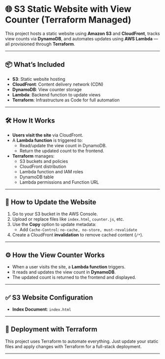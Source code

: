 # 🌐 S3 Static Website with View Counter (Terraform Managed)

This project hosts a static website using **Amazon S3** and **CloudFront**, tracks view counts via **DynamoDB**, and automates updates using **AWS Lambda** — all provisioned through **Terraform**.

---

## 📦 What’s Included

- **S3**: Static website hosting
- **CloudFront**: Content delivery network (CDN)
- **DynamoDB**: View counter storage
- **Lambda**: Backend function to update views
- **Terraform**: Infrastructure as Code for full automation

---

## 🛠️ How It Works

- **Users visit the site** via CloudFront.
- A **Lambda function** is triggered to:
  - Read/update the view count in DynamoDB.
  - Return the updated count to the frontend.
- **Terraform** manages:
  - S3 buckets and policies
  - CloudFront distribution
  - Lambda function and IAM roles
  - DynamoDB table
  - Lambda permissions and Function URL

---
## 📝 How to Update the Website

1. Go to your S3 bucket in the AWS Console.
2. Upload or replace files like `index.html`, `counter.js`, etc.
3. Use the **Copy** option to update metadata:
   - Add `Cache-Control`: `no-cache, no-store, must-revalidate`
4. Create a CloudFront **invalidation** to remove cached content (`/*`).

---

## ⚙️ How the View Counter Works

- When a user visits the site, a **Lambda function** triggers.
- It reads and updates the view count in **DynamoDB**.
- The updated count is returned to the frontend and displayed.

---

## ✅ S3 Website Configuration

- **Index Document**: `index.html`

---

## 🚀 Deployment with Terraform

This project uses Terraform to automate everything. Just update your static files and apply changes with Terraform for a full-stack deployment.

---
